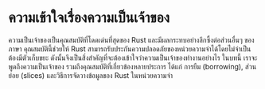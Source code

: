 # ความเข้าใจเรื่องความเป็นเจ้าของ

ความเป็นเจ้าของเป็นคุณสมบัติที่โดดเด่นที่สุดของ Rust และมีผลกระทบอย่างลึกซึ้งต่อส่วนอื่นๆ ของภาษา คุณสมบัตินี้ช่วยให้ Rust สามารถรับประกันความปลอดภัยของหน่วยความจำได้โดยไม่จำเป็นต้องมีตัวเก็บขยะ ดังนั้นจึงเป็นสิ่งสำคัญที่จะต้องเข้าใจว่าความเป็นเจ้าของทำงานอย่างไร ในบทนี้ เราจะพูดถึงความเป็นเจ้าของ รวมถึงคุณสมบัติที่เกี่ยวข้องหลายประการ ได้แก่ การยืม (borrowing), ส่วนย่อย (slices) และวิธีการจัดวางข้อมูลของ Rust ในหน่วยความจำ
